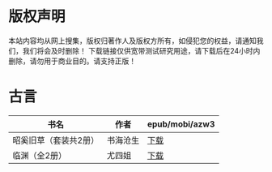 # 版权声明

本站内容均从网上搜集，版权归著作人及版权方所有，如侵犯您的权益，请通知我们，我们将会及时删除！ 下载链接仅供宽带测试研究用途，请下载后在24小时内删除，请勿用于商业目的。请支持正版！

# 古言

| 书名 | 作者 | epub/mobi/azw3 |
| --- | --- | --- |
| 昭奚旧草（套装共2册） | 书海沧生 | [下载](https://url89.ctfile.com/f/31084289-1357009678-61145d?p=8866) |
| 临渊（全2册） | 尤四姐 | [下载](https://url89.ctfile.com/f/31084289-1357007251-590cf4?p=8866) |
